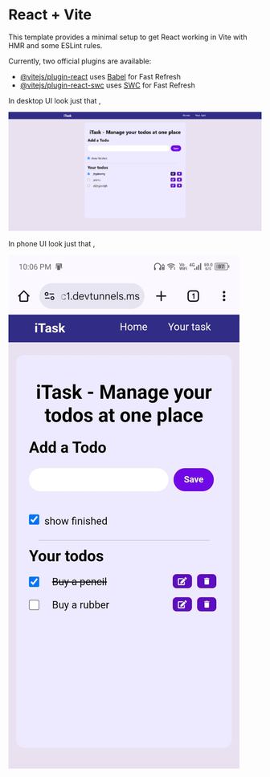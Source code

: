 # React + Vite

This template provides a minimal setup to get React working in Vite with HMR and some ESLint rules.

Currently, two official plugins are available:

- [@vitejs/plugin-react](https://github.com/vitejs/vite-plugin-react/blob/main/packages/plugin-react/README.md) uses [Babel](https://babeljs.io/) for Fast Refresh
- [@vitejs/plugin-react-swc](https://github.com/vitejs/vite-plugin-react-swc) uses [SWC](https://swc.rs/) for Fast Refresh

In desktop UI look just that , 

![image alt](https://github.com/pallab-at-tech/Todo/blob/dddd99b8f9ff059f484dd8ab7822f5f2a0264cf5/Screenshot%202025-03-31%20220558.png)


In phone UI look just that , 

![image alt](https://github.com/pallab-at-tech/Todo/blob/cd97330675fa7ca7c50ca5e2d10ccb10e5483d61/phone%20UI.jpg)


